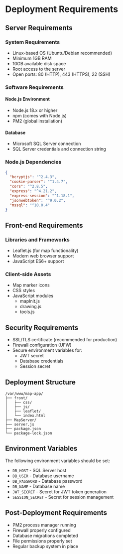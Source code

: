 # Deployment Requirements

## Server Requirements

### System Requirements
- Linux-based OS (Ubuntu/Debian recommended)
- Minimum 1GB RAM
- 10GB available disk space
- Root access to the server
- Open ports: 80 (HTTP), 443 (HTTPS), 22 (SSH)

### Software Requirements

#### Node.js Environment
- Node.js 18.x or higher
- npm (comes with Node.js)
- PM2 (global installation)

#### Database
- Microsoft SQL Server connection
- SQL Server credentials and connection string

### Node.js Dependencies
```json
{
  "bcryptjs": "^2.4.3",
  "cookie-parser": "^1.4.7",
  "cors": "^2.8.5",
  "express": "^4.21.2",
  "express-session": "^1.18.1",
  "jsonwebtoken": "^9.0.2",
  "mssql": "^10.0.4"
}
```

## Front-end Requirements

### Libraries and Frameworks
- Leaflet.js (for map functionality)
- Modern web browser support
- JavaScript ES6+ support

### Client-side Assets
- Map marker icons
- CSS styles
- JavaScript modules
  - mapInit.js
  - drawing.js
  - tools.js

## Security Requirements
- SSL/TLS certificate (recommended for production)
- Firewall configuration (UFW)
- Secure environment variables for:
  - JWT secret
  - Database credentials
  - Session secret

## Deployment Structure
```
/var/www/map-app/
├── front/
│   ├── css/
│   ├── js/
│   ├── leaflet/
│   └── index.html
├── MapServer/
├── server.js
├── package.json
└── package-lock.json
```

## Environment Variables
The following environment variables should be set:
- `DB_HOST` - SQL Server host
- `DB_USER` - Database username
- `DB_PASSWORD` - Database password
- `DB_NAME` - Database name
- `JWT_SECRET` - Secret for JWT token generation
- `SESSION_SECRET` - Secret for session management

## Post-Deployment Requirements
- PM2 process manager running
- Firewall properly configured
- Database migrations completed
- File permissions properly set
- Regular backup system in place 